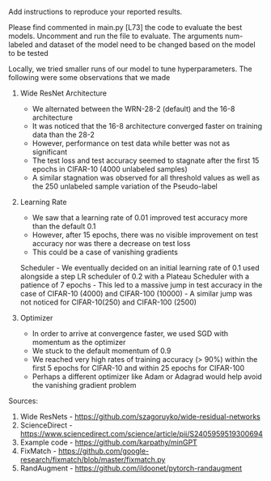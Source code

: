 Add instructions to reproduce your reported results.

Please find commented in main.py [L73] the code to evaluate the best models. Uncomment and run the file to evaluate.
The arguments num-labeled and dataset of the model need to be changed based on the model to be tested

Locally, we tried smaller runs of our model to tune hyperparameters. The following were some observations that we made

1. Wide ResNet Architecture
    - We alternated between the WRN-28-2 (default) and the 16-8 architecture
    - It was noticed that the 16-8 architecture converged faster on training data than the 28-2
    - However, performance on test data while better was not as significant
    - The test loss and test accuracy seemed to stagnate after the first 15 epochs in CIFAR-10 (4000 unlabeled samples)
    - A similar stagnation was observed for all threshold values as well as the 250 unlabeled sample variation of the Pseudo-label

2. Learning Rate
    - We saw that a learning rate of 0.01 improved test accuracy more than the default 0.1
    - However, after 15 epochs, there was no visible improvement on test accuracy nor was there a decrease on test loss
    - This could be a case of vanishing gradients

    Scheduler
        - We eventually decided on an initial learning rate of 0.1 used alongside a step LR scheduler of 0.2 with a Plateau Scheduler with a patience of 7 epochs
        - This led to a massive jump in test accuracy in the case of CIFAR-10 (4000) and CIFAR-100 (10000)
        - A similar jump was not noticed for CIFAR-10(250) and CIFAR-100 (2500)

3. Optimizer
    - In order to arrive at convergence faster, we used SGD with momentum as the optimizer
    - We stuck to the default momentum of 0.9
    - We reached very high rates of training accuracy (> 90%) within the first 5 epochs for CIFAR-10 and within 25 epochs for CIFAR-100
    - Perhaps a different optimizer like Adam or Adagrad would help avoid the vanishing gradient problem


Sources:
1. Wide ResNets - https://github.com/szagoruyko/wide-residual-networks
2. ScienceDirect - https://www.sciencedirect.com/science/article/pii/S2405959519300694
3. Example code - https://github.com/karpathy/minGPT
4. FixMatch - https://github.com/google-research/fixmatch/blob/master/fixmatch.py
5. RandAugment - https://github.com/ildoonet/pytorch-randaugment